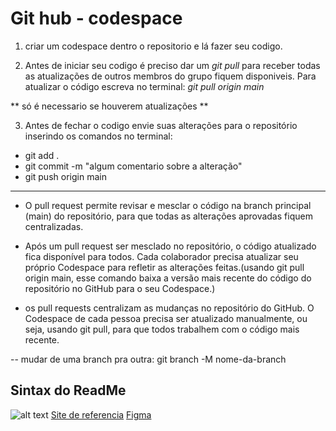 # Git hub - codespace #

1. criar um codespace dentro o repositorio e lá fazer seu codigo.

2. Antes de iniciar seu codigo é preciso dar um *git pull* para receber todas as atualizações de outros membros do grupo fiquem disponiveis. Para atualizar o código escreva no terminal: *git pull origin main* 

** só é necessario se houverem atualizações **


3. Antes de fechar o codigo envie suas alterações para o repositório inserindo os comandos no terminal:
- git add .
- git commit -m "algum comentario sobre a alteração"
- git push origin main


---

 - O pull request permite revisar e mesclar o código na branch principal (main) do repositório, para que todas as alterações aprovadas fiquem centralizadas.

 - Após um pull request ser mesclado no repositório, o código atualizado fica disponível para todos.
Cada colaborador precisa atualizar seu próprio Codespace para refletir as alterações feitas.(usando git pull origin main, esse comando baixa a versão mais recente do código do repositório no GitHub para o seu Codespace.)

 - os pull requests centralizam as mudanças no repositório do GitHub. O Codespace de cada pessoa precisa ser atualizado manualmente, ou seja, usando git pull, para que todos trabalhem com o código mais recente.

-- mudar de uma branch pra outra:
git branch -M nome-da-branch



## Sintax do ReadMe ##

![alt text](https://files.readme.io/f7c30f9-markdown_syntax.png)
[Site de referencia](https://thatswine.online/#!/tab/630485782-2)
[Figma](https://www.figma.com/design/ISR02YAx9Zv6RbtjrgV1Zc/filmes?node-id=0-1&node-type=canvas&t=cY1HpgIhI2OYPPJV-0)
